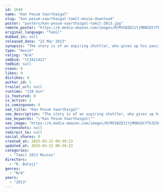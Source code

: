 ```yaml
---
id: 1648
name: "Kan Pesum Vaarthaigal"
slug: "kan-pesum-vaarthaigal-tamil-movie-download"
poster: "posters/kan-pesum-vaarthaigal-tamil-2013.jpg"
remote_poster: "https://m.media-amazon.com/images/M/MV5BZDJiYjM0N2QtYTk3ZS00ZDNjLTlmZGUtZmM3YzYyNWMyZjFhXkEyXkFqcGdeQXVyNTM3MDMyMDQ@._V1_SX300.jpg"
original_language: "Tamil"
dubbed_in: null
released_date: "22 Mar 2013"
synopsis: "The story is of an aspiring shuttler, who gives up his passion and takes a job in Singapore so that his parents can be proud of him. But what destiny has in stock for him is Kan Pesum Varthaigal in a nut shell."
type: "movie"
rating: "N/A"
imdbid: "tt3421422"
tmdbid: null
views: 0
likes: 0
dislikes: 0
author_id: 1
trailer_url: null
runtime: "138 min"
is_featured: 0
is_active: 1
is_comingsoon: 0
seo_title: "Kan Pesum Vaarthaigal"
seo_description: "The story is of an aspiring shuttler, who gives up his passion and takes a job in Singapore so that his parents can be proud of him. But what destiny has in stock for him is Kan Pesum Varthaigal in a nut shell."
seo_keywords: "\"Kan Pesum Vaarthaigal\""
seo_image: "https://m.media-amazon.com/images/M/MV5BZDJiYjM0N2QtYTk3ZS00ZDNjLTlmZGUtZmM3YzYyNWMyZjFhXkEyXkFqcGdeQXVyNTM3MDMyMDQ@._V1_SX300.jpg"
screenshots: null
redirect_to: null
social_shares: 0
created_at: 2025-03-22 09:39:23
updated_at: 2025-03-22 09:39:23
categories:
  - "Tamil 2013 Movies"
directors:
  - "R. Balaji"
genres:
  - "N/A"
years:
  - "2013"
---
```

